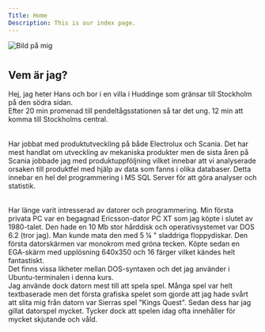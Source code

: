 ```yaml
---
Title: Home
Description: This is our index page.
---
```

![Bild på mig](%assets_url%/img/jag_300x367.jpg)   

#   
          
Vem är jag?
---------------

Hej, jag heter Hans och bor i en villa i Huddinge som gränsar till Stockholm på den södra sidan.  
 Efter 20 min promenad till pendeltågsstationen så tar det ung. 12 min att komma till Stockholms central.
 ######  
 Har jobbat med produktutveckling på både Electrolux och Scania. Det har mest handlat om utveckling av mekaniska produkter men de sista åren på Scania jobbade jag med produktuppföljning vilket innebar att vi analyserade orsaken till produktfel med hjälp av data som fanns i olika databaser. Detta innebar en hel del programmering i MS SQL Server för att göra analyser och statistik.    
 ######  
 Har länge varit intresserad av datorer och programmering. Min första privata PC var en begagnad Ericsson-dator PC XT som jag köpte i slutet av 1980-talet. Den hade en 10 Mb stor hårddisk och operativsystemet var DOS 6.2 (tror jag). Man kunde mata den med 5 ¼ " sladdriga floppydiskar. Den första datorskärmen var monokrom med gröna tecken. Köpte sedan en EGA-skärm med upplösning 640x350 och 16 färger vilket kändes helt fantastiskt.  
 Det finns vissa likheter mellan DOS-syntaxen och det jag använder i Ubuntu-terminalen i denna kurs.  
 Jag använde dock datorn mest till att spela spel. Många spel var helt textbaserade men det första grafiska spelet som gjorde att jag hade svårt att slita mig från datorn var Sierras spel "Kings Quest". Sedan dess har jag gillat datorspel mycket. Tycker dock att spelen idag ofta innehåller för mycket skjutande och våld.  

 